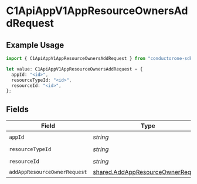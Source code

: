 # C1ApiAppV1AppResourceOwnersAddRequest

## Example Usage

```typescript
import { C1ApiAppV1AppResourceOwnersAddRequest } from "conductorone-sdk-typescript/sdk/models/operations";

let value: C1ApiAppV1AppResourceOwnersAddRequest = {
  appId: "<id>",
  resourceTypeId: "<id>",
  resourceId: "<id>",
};
```

## Fields

| Field                                                                                         | Type                                                                                          | Required                                                                                      | Description                                                                                   |
| --------------------------------------------------------------------------------------------- | --------------------------------------------------------------------------------------------- | --------------------------------------------------------------------------------------------- | --------------------------------------------------------------------------------------------- |
| `appId`                                                                                       | *string*                                                                                      | :heavy_check_mark:                                                                            | N/A                                                                                           |
| `resourceTypeId`                                                                              | *string*                                                                                      | :heavy_check_mark:                                                                            | N/A                                                                                           |
| `resourceId`                                                                                  | *string*                                                                                      | :heavy_check_mark:                                                                            | N/A                                                                                           |
| `addAppResourceOwnerRequest`                                                                  | [shared.AddAppResourceOwnerRequest](../../../sdk/models/shared/addappresourceownerrequest.md) | :heavy_minus_sign:                                                                            | N/A                                                                                           |